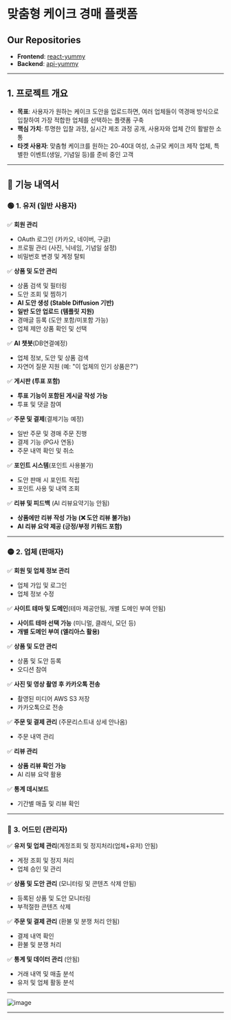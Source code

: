 # 맞춤형 케이크 경매 플랫폼

## Our Repositories
- **Frontend**: [react-yummy](https://github.com/YUMMY-Cake-Project/react-yummy)
- **Backend**: [api-yummy](https://github.com/YUMMY-Cake-Project/api-yummy)

---

## 1. 프로젝트 개요
- **목표**: 사용자가 원하는 케이크 도안을 업로드하면, 여러 업체들이 역경매 방식으로 입찰하여 가장 적합한 업체를 선택하는 플랫폼 구축
- **핵심 가치**: 투명한 입찰 과정, 실시간 제조 과정 공개, 사용자와 업체 간의 활발한 소통
- **타겟 사용자**: 맞춤형 케이크를 원하는 20-40대 여성, 소규모 케이크 제작 업체, 특별한 이벤트(생일, 기념일 등)를 준비 중인 고객

---
## 📌 기능 내역서

### 🟢 **1. 유저 (일반 사용자)**
✅ **회원 관리**  
- OAuth 로그인 (카카오, 네이버, 구글)  
- 프로필 관리 (사진, 닉네임, 기념일 설정)  
- 비밀번호 변경 및 계정 탈퇴  

✅ **상품 및 도안 관리**  
- 상품 검색 및 필터링  
- 도안 조회 및 찜하기  
- **AI 도안 생성 (Stable Diffusion 기반)**  
- **일반 도안 업로드 (템플릿 지원)**  
- 경매글 등록 (도안 포함/미포함 가능)  
- 업체 제안 상품 확인 및 선택  

✅ **AI 챗봇**(DB연결예정)
- 업체 정보, 도안 및 상품 검색
- 자연어 질문 지원 (예: "이 업체의 인기 상품은?")  

✅ **게시판 (투표 포함)**  
- **투표 기능이 포함된 게시글 작성 가능**  
- 투표 및 댓글 참여  

✅ **주문 및 결제**(결제기능 예정)
- 일반 주문 및 경매 주문 진행  
- 결제 기능 (PG사 연동)  
- 주문 내역 확인 및 취소  

✅ **포인트 시스템**(포인트 사용불가)
- 도안 판매 시 포인트 적립  
- 포인트 사용 및 내역 조회  

✅ **리뷰 및 피드백** (AI 리뷰요약기능 안됨)
- **상품에만 리뷰 작성 가능 (❌ 도안 리뷰 불가능)**  
- **AI 리뷰 요약 제공 (긍정/부정 키워드 포함)**  

---

### 🟡 **2. 업체 (판매자)**
✅ **회원 및 업체 정보 관리**  
- 업체 가입 및 로그인  
- 업체 정보 수정  

✅ **사이트 테마 및 도메인**(테마 제공안됨, 개별 도메인 부여 안됨)
- **사이트 테마 선택 가능** (미니멀, 클래식, 모던 등)  
- **개별 도메인 부여 (엘리아스 활용)**  

✅ **상품 및 도안 관리**
- 상품 및 도안 등록  
- 오디션 참여  

✅ **사진 및 영상 촬영 후 카카오톡 전송**  
- 촬영된 미디어 AWS S3 저장  
- 카카오톡으로 전송  

✅ **주문 및 결제 관리** (주문리스트내 상세 안나옴)
- 주문 내역 관리

✅ **리뷰 관리**  
- **상품 리뷰 확인 가능**  
- AI 리뷰 요약 활용

✅ **통계 데시보드** 
- 기간별 매출 및 리뷰 확인
  
---

### 🔴 **3. 어드민 (관리자)**
✅ **유저 및 업체 관리**(계정조회 및 정지처리(업체+유저) 안됨)
- 계정 조회 및 정지 처리  
- 업체 승인 및 관리 

✅ **상품 및 도안 관리**  (모니터링 및 콘텐츠 삭제 안됨)
- 등록된 상품 및 도안 모니터링  
- 부적절한 콘텐츠 삭제  

✅ **주문 및 결제 관리**  (환불 및 분쟁 처리 안됨)
- 결제 내역 확인  
- 환불 및 분쟁 처리  

✅ **통계 및 데이터 관리**  (안됨)
- 거래 내역 및 매출 분석  
- 유저 및 업체 활동 분석  

---

![image](https://github.com/user-attachments/assets/15591381-b033-4131-9694-f0f59645fe29)

---
